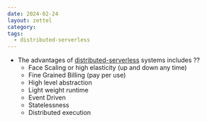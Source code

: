 ```yaml
---
date: 2024-02-24
layout: zettel
category: 
tags:
  - distributed-serverless
---
```

- The advantages of [distributed-serverless](distributed-serverless.md) systems includes ??
	- Face Scaling or high elasticity (up and down any time)
	- Fine Grained Billing (pay per use)
	- High level abstraction
	- Light weight runtime
	- Event Driven
	- Statelessness
	- Distributed execution